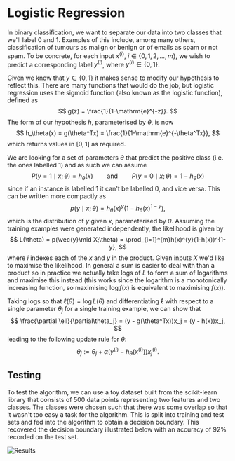 # Logistic Regression

In binary classification, we want to separate our data into two classes that we'll label 0 and 1. Examples of this include, among many others, classification of tumours as malign or benign or of emails as spam or not spam. To be concrete, for each input $x^{(i)}$, $i\in\{0,1,2,\ldots,m\}$, we wish to predict a corresponding label $y^{(i)}$, where $y^{(i)}\in\{0,1\}$. 

Given we know that $y\in\{0,1\}$ it makes sense to modify our hypothesis to reflect this. There are many functions that would do the job, but logistic regression uses the sigmoid function (also known as the logistic function), defined as 
$$
g(z) = \frac{1}{1-\mathrm{e}^{-z}}.
$$
The form of our hypothesis $h$, parameterised by $\theta$, is now 
$$
h_\theta(x) = g(\theta^Tx) = \frac{1}{1-\mathrm{e}^{-\theta^Tx}},
$$
which returns values in $[0,1]$ as required. 

We are looking for a set of parameters $\theta$ that predict the positive class (i.e. the ones labelled 1) and as such we can assume
$$
P(y=1\mid x;\theta) = h_\theta(x)\qquad\text{and}\qquad P(y=0\mid x;\theta) = 1 - h_\theta(x)
$$
since if an instance is labelled 1 it can't be labelled 0, and vice versa. This can be written more compactly as 
$$
p(y\mid x;\theta) = h_\theta(x)^y(1-h_\theta(x)^{1-y}),
$$
which is the distribution of $y$ given $x$, parameterised by $\theta$. Assuming the training examples were generated independently, the likelihood is given by
$$
L(\theta) = p(\vec{y}\mid X;\theta) = \prod_{i=1}^{m}h(x)^{y}(1-h(x))^{1-y},
$$
where $i$ indexes each of the $x$ and $y$ in the product. Given inputs $X$ we'd like to maximise the likelihood. In general a sum is easier to deal with than a product so in practice we actually take logs of $L$ to form a sum of logarithms and maximise this instead (this works since the logarithm is a monotonically increasing function, so maximising $\log f(x)$ is equivalent to maximising $f(x)$).

Taking logs so that $\ell (\theta) = \log L(\theta)$ and differentiating $\ell$ with respect to a single parameter $\theta_j$ for a single training example, we can show that
$$
\frac{\partial \ell}{\partial\theta_j} = (y - g(\theta^Tx))x_j = (y - h(x))x_j,
$$
leading to the following update rule for $\theta$:
$$
\theta_j := \theta_j + \alpha (y^{(i)} - h_\theta(x^{(i)}))x_j^{(i)}.
$$

## Testing
To test the algorithm, we can use a toy dataset built from the scikit-learn library that consists of 500 data points representing two features and two classes. The classes were chosen such that there was some overlap so that it wasn't too easy a task for the algorithm. This is split into training and test sets and fed into the algorithm to obtain a decision boundary. This recovered the decision boundary illustrated below with an accuracy of 92% recorded on the test set.

![Results](results.png)
